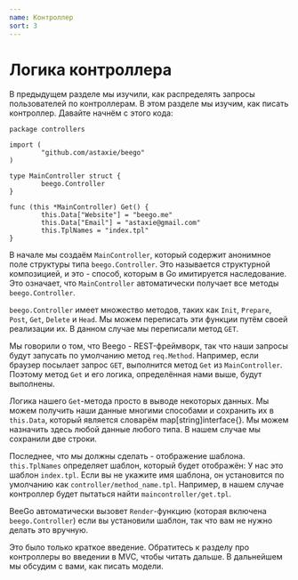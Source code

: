 ```yaml
---
name: Контроллер
sort: 3
---
```


# Логика контроллера

В предыдущем разделе мы изучили, как распределять запросы пользователей по контроллерам. В этом разделе мы изучим, как писать контроллер. Давайте начнём с этого кода:

```
package controllers

import (
        "github.com/astaxie/beego"
)

type MainController struct {
        beego.Controller
}

func (this *MainController) Get() {
        this.Data["Website"] = "beego.me"
        this.Data["Email"] = "astaxie@gmail.com"
        this.TplNames = "index.tpl"
}
```

В начале мы создаём `MainController`, который содержит анонимное поле структуры типа `beego.Controller`. Это называется структурной композицией, и это - способ, которым в Go имитируется наследование. Это означает, что `MainController` автоматически получает все методы `beego.Controller`.

`beego.Controller` имеет множество методов, таких как `Init`, `Prepare`, `Post`, `Get`, `Delete` и `Head`. Мы можем переписать эти функции путём своей реализации их. В данном случае мы переписали метод `GET`.

Мы говорили о том, что Beego - REST-фреймворк, так что наши запросы будут запусать по умолчанию метод `req.Method`. Например, если браузер посылает запрос `GET`, выполнится метод `Get` из `MainController`. Поэтому метод `Get` и его логика, определённая нами выше, будут выполнены.

Логика нашего `Get`-метода просто в выводе некоторых данных. Мы можем получить наши данные многими способами и сохранить их в `this.Data`, который является словарём map[string]interface{}. Мы можем назначить здесь любой данные любого типа. В нашем случае мы сохранили две строки.

Последнее, что мы должны сделать - отображение шаблона. `this.TplNames` определяет шаблон, который будет отображён: У нас это шаблон `index.tpl`. Если вы не укажите имя шаблона, он установится по умолчанию как `controller/method_name.tpl`. Например, в нашем случае контроллер будет пытаться найти `maincontroller/get.tpl`.

BeeGo автоматически вызовет `Render`-функцию (которая включена `beego.Controller`) если вы установили шаблон, так что вам не нужно делать это вручную.

Это было только краткое введение. Обратитесь к разделу про контроллеры во введении в MVC, чтобы читать дальше. В дальнейшем мы обсудим с вами, как писать модели.
